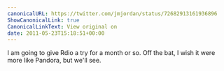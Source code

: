 ```yaml
---
canonicalURL: https://twitter.com/jmjordan/status/72682913161936896
ShowCanonicalLink: true
CanonicalLinkText: View original on
date: 2011-05-23T15:18:51+00:00
---
```

I am going to give Rdio a try for a month or so. Off the bat, I wish it were more like Pandora, but we'll see.